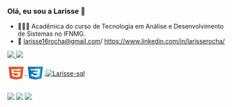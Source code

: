 ### Olá, eu sou a Larisse 👋

- 👩🏽‍🎓 Acadêmica do curso de Tecnologia em Análise e Desenvolvimento de Sistemas no IFNMG.
- 📧 larisse16rocha@gmail.com/   https://www.linkedin.com/in/larisserocha/

<div>
  <a href="https://github.com/LarisseRocha">
  <img height="180em" src="https://github-readme-stats.vercel.app/api?username=LarisseRocha&show_icons=true&theme=dracula&include_all_commits=true&count_private=true"/>
  <img height="180em" src="https://github-readme-stats.vercel.app/api/top-langs/?username=LarisseRocha&layout=compact&langs_count=7&theme=dracula"/>
</div>
  
<div style="display: inline_block"><br>
  <img align="center" alt="Larisse-HTML" height="30" width="40" src="https://raw.githubusercontent.com/devicons/devicon/master/icons/html5/html5-original.svg">
  <img align="center" alt="Larisse-CSS" height="30" width="40" src="https://raw.githubusercontent.com/devicons/devicon/master/icons/css3/css3-original.svg">     
  <img align="center" alt="Larisse-sql" height="45" width="40" src="https://cdn.jsdelivr.net/gh/devicons/devicon/icons/dot-net/dot-net-plain-wordmark.svg"> 
  
</div>
                                                                                                                                 
   ##
                                                                                                                                 
  <div> 
  <a href="https://instagram.com/larisserocha" target="_blank"><img src="https://img.shields.io/badge/-Instagram-%23E4405F?style=for-the-badge&logo=instagram&logoColor=white" target="_blank"></a>
  <a href = "larisse16rocha@gmail.com"><img src="https://img.shields.io/badge/-Gmail-%23333?style=for-the-badge&logo=gmail&logoColor=white" target="_blank"></a>
  <a href="https://www.linkedin.com/in/larisserocha/" target="_blank"><img src="https://img.shields.io/badge/-LinkedIn-%230077B5?style=for-the-badge&logo=linkedin&logoColor=white" target="_blank"></a> 
 
  <!-- ![Snake animation](https://github.com/LarisseRocha/LarisseRocha/blob/output/github-contribution-grid-snake.svg) -->
 
</div>
